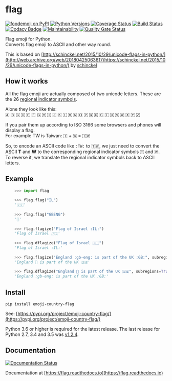 flag
====

[![foodemoji on PyPI](https://img.shields.io/pypi/v/emoji-country-flag.svg)](https://pypi.python.org/pypi/emoji-country-flag)
[![Python Versions](https://img.shields.io/pypi/pyversions/emoji-country-flag.svg)](https://pypi.python.org/pypi/emoji-country-flag)
[![Coverage Status](https://coveralls.io/repos/github/cvzi/flag/badge.svg?branch=master)](https://coveralls.io/github/cvzi/flag?branch=master)
[![Build Status](https://travis-ci.com/cvzi/flag.svg?branch=master)](https://travis-ci.com/cvzi/flag)
[![Codacy Badge](https://api.codacy.com/project/badge/Grade/e897c2f701ee44f5aa36457d0ab1a84a)](https://app.codacy.com/app/cvzi/flag?utm_source=github.com&utm_medium=referral&utm_content=cvzi/flag&utm_campaign=Badge_Grade_Dashboard)
[![Maintainability](https://api.codeclimate.com/v1/badges/cf1f88720896db4d1b0a/maintainability)](https://codeclimate.com/github/cvzi/flag/maintainability)
[![Quality Gate Status](https://sonarcloud.io/api/project_badges/measure?project=cvzi_flag&metric=alert_status)](https://sonarcloud.io/dashboard?id=cvzi_flag)

Flag emoji for Python.  
Converts flag emoji to ASCII and other way round.

This is based on [http://schinckel.net/2015/10/29/unicode-flags-in-python/](http://web.archive.org/web/20180425063617/https://schinckel.net/2015/10/29/unicode-flags-in-python/) by [schinckel](https://github.com/schinckel/)

How it works
------------

All the flag emoji are actually composed of two unicode letters. These are the 26 [regional indicator symbols](https://en.wikipedia.org/wiki/Regional_Indicator_Symbol).

Alone they look like this:  
🇦 🇧 🇨 🇩 🇪 🇫 🇬 🇭 🇮 🇯 🇰 🇱 🇲 🇳 🇴 🇵 🇶 🇷 🇸 🇹 🇺 🇻 🇼 🇽 🇾 🇿

If you pair them up according to ISO 3166 some browsers and phones will display a flag.  
For example TW is Taiwan: 🇹 + 🇼 = 🇹🇼

So, to encode an ASCII code like `:TW:` to 🇹🇼, we just need to convert the ASCII **T** and **W** to the corresponding regional indicator symbols 🇹 and 🇼.  
To reverse it, we translate the regional indicator symbols back to ASCII letters.

Example
-------

```python
    >>> import flag
    
    >>> flag.flag("IL")
    '🇮🇱'
    
    >>> flag.flag("GBENG")
    '🏴󠁧󠁢󠁥󠁮󠁧󠁿'
    
    >>> flag.flagize("Flag of Israel :IL:")
    'Flag of Israel 🇮🇱'
    
    >>> flag.dflagize("Flag of Israel 🇮🇱")
    'Flag of Israel :IL:'
    
    >>> flag.flagize("England :gb-eng: is part of the UK :GB:", subregions=True)
    'England 🏴󠁧󠁢󠁥󠁮󠁧󠁿 is part of the UK 🇬🇧'
    
    >>> flag.dflagize("England 🏴󠁧󠁢󠁥󠁮󠁧󠁿 is part of the UK 🇬🇧", subregions=True)
    'England :gb-eng: is part of the UK :GB:'
```

Install
-------

`pip install emoji-country-flag`

See: [https://pypi.org/project/emoji-country-flag/](https://pypi.org/project/emoji-country-flag/)

Python 3.6 or higher is required for the latest release.
The last release for Python 2.7, 3.4 and 3.5 was [v1.2.4](https://github.com/cvzi/flag/releases/tag/v1.2.4).

Documentation
-------------

[![Documentation Status](https://readthedocs.org/projects/flag/badge/?version=latest)](https://flag.readthedocs.io/en/latest/?badge=latest)

Documentation at [https://flag.readthedocs.io](https://flag.readthedocs.io)

